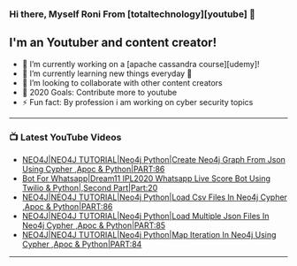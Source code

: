 ### Hi there, Myself Roni From [totaltechnology][youtube] 👋

## I'm an Youtuber and content creator!
- 🔭 I’m currently working on a [apache cassandra course][udemy]!
- 🌱 I’m currently learning new things everyday 🤣
- 👯 I’m looking to collaborate with other content creators
- 🥅 2020 Goals: Contribute more to youtube
- ⚡ Fun fact: By profession i am working on cyber security topics



---

### 📺 Latest YouTube Videos
<!-- YOUTUBE:START -->
- [NEO4J|NEO4J TUTORIAL|Neo4j Python|Create Neo4j Graph From Json Using Cypher ,Apoc & Python|PART:86](https://www.youtube.com/watch?v=Z-gHUFtr_JU)
- [Bot For Whatsapp|Dream11 IPL2020 Whatsapp Live Score Bot Using Twilio & Python|,Second Part|Part:20](https://www.youtube.com/watch?v=HTsTyI7yIOw)
- [NEO4J|NEO4J TUTORIAL|Neo4j Python|Load Csv Files In Neo4j  Cypher ,Apoc & Python|PART:86](https://www.youtube.com/watch?v=qlAKodMhQDM)
- [NEO4J|NEO4J TUTORIAL|Neo4j Python|Load Multiple Json Files In Neo4j  Cypher ,Apoc & Python|PART:85](https://www.youtube.com/watch?v=Lg7IIuTr6Ek)
- [NEO4J|NEO4J TUTORIAL|Neo4j Python|Map Iteration In Neo4j Using Cypher ,Apoc & Python|PART:84](https://www.youtube.com/watch?v=DQrv_IFHJ9I)
<!-- YOUTUBE:END -->

---


